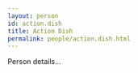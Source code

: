```yaml
---
layout: person
id: action.dish
title: Action Dish
permalink: people/action.dish.html
---
```


Person details...